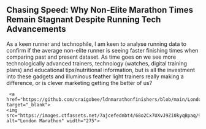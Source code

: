 ## Chasing Speed: Why Non-Elite Marathon Times Remain Stagnant Despite Running Tech Advancements
   As a keen runner and technophile, I am keen to analyse running data to confirm if the average non-elite runner is seeing faster finishing times when comparing past and present dataset.
   As time goes on we see more technologically advanced trainers, technology (watches, digital training plans) and educational tips/nutritional information, but is all the investment into these gadgets and illuminous feather light trainers really making a difference, or is clever marketing getting the better of us?

     <a href="https://github.com/craigobee/ldnmarathonfinishers/blob/main/LondonMarathon.ipynb" target="_blank">
    <img src="https://images.ctfassets.net/7ajcefednbt4/68o2Cx7UXvJ9Zi0kyqBpaq/9f4cd99e8fdc7cc22b1d2a217876009e/London_Marathon_header.jpg" alt="London Marathon" width="275">
  </a>
   

